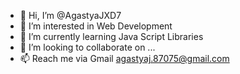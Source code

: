 - 👋 Hi, I’m @AgastyaJXD7
- 👀 I’m interested in Web Development
- 🌱 I’m currently learning Java Script Libraries
- 💞️ I’m looking to collaborate on ...
- 📫 Reach me via Gmail agastyaj.87075@gmail.com

<!---
AgastyaJXD7/AgastyaJXD7 is a ✨ special ✨ repository because its `README.md` (this file) appears on your GitHub profile.
You can click the Preview link to take a look at your changes.
--->
